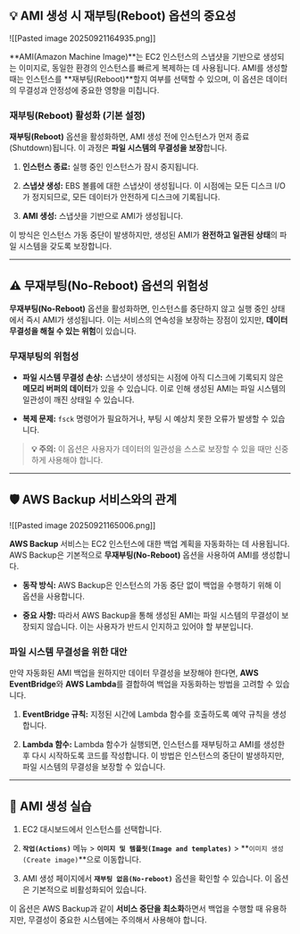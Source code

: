 
## 💡 AMI 생성 시 재부팅(Reboot) 옵션의 중요성

![[Pasted image 20250921164935.png]]

**AMI(Amazon Machine Image)**는 EC2 인스턴스의 스냅샷을 기반으로 생성되는 이미지로, 동일한 환경의 인스턴스를 빠르게 복제하는 데 사용됩니다. AMI를 생성할 때는 인스턴스를 **재부팅(Reboot)**할지 여부를 선택할 수 있으며, 이 옵션은 데이터의 무결성과 안정성에 중요한 영향을 미칩니다.

### 재부팅(Reboot) 활성화 (기본 설정)

**재부팅(Reboot)** 옵션을 활성화하면, AMI 생성 전에 인스턴스가 먼저 종료(Shutdown)됩니다. 이 과정은 **파일 시스템의 무결성을 보장**합니다.

1. **인스턴스 종료:** 실행 중인 인스턴스가 잠시 중지됩니다.
    
2. **스냅샷 생성:** EBS 볼륨에 대한 스냅샷이 생성됩니다. 이 시점에는 모든 디스크 I/O가 정지되므로, 모든 데이터가 안전하게 디스크에 기록됩니다.
    
3. **AMI 생성:** 스냅샷을 기반으로 AMI가 생성됩니다.
    

이 방식은 인스턴스 가동 중단이 발생하지만, 생성된 AMI가 **완전하고 일관된 상태**의 파일 시스템을 갖도록 보장합니다.

---

## ⚠️ 무재부팅(No-Reboot) 옵션의 위험성

**무재부팅(No-Reboot)** 옵션을 활성화하면, 인스턴스를 중단하지 않고 실행 중인 상태에서 즉시 AMI가 생성됩니다. 이는 서비스의 연속성을 보장하는 장점이 있지만, **데이터 무결성을 해칠 수 있는 위험**이 있습니다.

### 무재부팅의 위험성

- **파일 시스템 무결성 손상:** 스냅샷이 생성되는 시점에 아직 디스크에 기록되지 않은 **메모리 버퍼의 데이터**가 있을 수 있습니다. 이로 인해 생성된 AMI는 파일 시스템의 일관성이 깨진 상태일 수 있습니다.
    
- **복제 문제:** `fsck` 명령어가 필요하거나, 부팅 시 예상치 못한 오류가 발생할 수 있습니다.
    

> **💡 주의:** 이 옵션은 사용자가 데이터의 일관성을 스스로 보장할 수 있을 때만 신중하게 사용해야 합니다.

---

## 🛡️ AWS Backup 서비스와의 관계

![[Pasted image 20250921165006.png]]

**AWS Backup** 서비스는 EC2 인스턴스에 대한 백업 계획을 자동화하는 데 사용됩니다. AWS Backup은 기본적으로 **무재부팅(No-Reboot)** 옵션을 사용하여 AMI를 생성합니다.

- **동작 방식:** AWS Backup은 인스턴스의 가동 중단 없이 백업을 수행하기 위해 이 옵션을 사용합니다.
    
- **중요 사항:** 따라서 AWS Backup을 통해 생성된 AMI는 파일 시스템의 무결성이 보장되지 않습니다. 이는 사용자가 반드시 인지하고 있어야 할 부분입니다.
    

### 파일 시스템 무결성을 위한 대안

만약 자동화된 AMI 백업을 원하지만 데이터 무결성을 보장해야 한다면, **AWS EventBridge**와 **AWS Lambda**를 결합하여 백업을 자동화하는 방법을 고려할 수 있습니다.

1. **EventBridge 규칙:** 지정된 시간에 Lambda 함수를 호출하도록 예약 규칙을 생성합니다.
    
2. **Lambda 함수:** Lambda 함수가 실행되면, 인스턴스를 재부팅하고 AMI를 생성한 후 다시 시작하도록 코드를 작성합니다. 이 방법은 인스턴스의 중단이 발생하지만, 파일 시스템의 무결성을 보장할 수 있습니다.
    

---

## 📝 AMI 생성 실습

1. EC2 대시보드에서 인스턴스를 선택합니다.
    
2. **`작업(Actions)`** 메뉴 > **`이미지 및 템플릿(Image and templates)`** > **`이미지 생성(Create image)`**으로 이동합니다.
    
3. AMI 생성 페이지에서 **`재부팅 없음(No-reboot)`** 옵션을 확인할 수 있습니다. 이 옵션은 기본적으로 비활성화되어 있습니다.
    

이 옵션은 AWS Backup과 같이 **서비스 중단을 최소화**하면서 백업을 수행할 때 유용하지만, 무결성이 중요한 시스템에는 주의해서 사용해야 합니다.